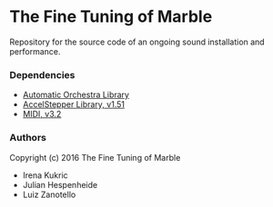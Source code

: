 # The Fine Tuning of Marble

Repository for the source code of an ongoing sound installation and performance.

### Dependencies
* [Automatic Orchestra Library](https://github.com/automatic-orchestra/ao_library)
* [AccelStepper Library, v1.51](http://www.airspayce.com/mikem/arduino/AccelStepper/)
* [MIDI, v3.2](https://www.pjrc.com/teensy/td_libs_MIDI.html)

### Authors
Copyright (c) 2016 The Fine Tuning of Marble
* Irena Kukric
* Julian Hespenheide
* Luiz Zanotello